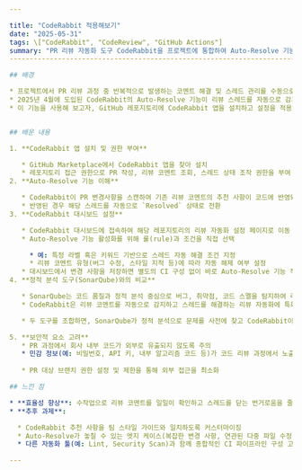 ```yaml
---

title: "CodeRabbit 적용해보기"
date: "2025-05-31"
tags: \["CodeRabbit", "CodeReview", "GitHub Actions"]
summary: "PR 리뷰 자동화 도구 CodeRabbit을 프로젝트에 통합하여 Auto-Resolve 기능을 적용한 과정을 정리합니다."
------------------------------------------------------------------------------

## 배경

* 프로젝트에서 PR 리뷰 과정 중 반복적으로 발생하는 코멘트 해결 및 스레드 관리를 수동으로 처리하는 데 시간이 많이 소요됨
* 2025년 4월에 도입된 CodeRabbit의 Auto-Resolve 기능이 리뷰 스레드를 자동으로 감지하고 해결해주는 기능을 제공함
* 이 기능을 사용해 보고자, GitHub 레포지토리에 CodeRabbit 앱을 설치하고 설정을 적용해보는 과정을 문서화함


## 배운 내용

1. **CodeRabbit 앱 설치 및 권한 부여**

   * GitHub Marketplace에서 CodeRabbit 앱을 찾아 설치
   * 레포지토리 접근 권한으로 PR 작성, 리뷰 코멘트 조회, 스레드 상태 조작 권한을 부여
2. **Auto-Resolve 기능 이해**

   * CodeRabbit이 PR 변경사항을 스캔하여 기존 리뷰 코멘트의 추천 사항이 코드에 반영되었는지 감지
   * 반영된 경우 해당 스레드를 자동으로 `Resolved` 상태로 전환
3. **CodeRabbit 대시보드 설정**

   * CodeRabbit 대시보드에 접속하여 해당 레포지토리의 리뷰 자동화 설정 페이지로 이동
   * Auto-Resolve 기능 활성화를 위해 룰(rule)과 조건을 직접 선택

     * 예: 특정 라벨 혹은 키워드 기반으로 스레드 자동 해결 조건 지정
     * 리뷰 코멘트 유형(버그 수정, 스타일 지적 등)에 따라 자동 해제 여부 설정
   * 대시보드에서 변경 사항을 저장하면 별도의 CI 구성 없이 바로 Auto-Resolve 기능 적용 가능
4. **정적 분석 도구(SonarQube)와의 비교**

   * SonarQube는 코드 품질과 정적 분석 중심으로 버그, 취약점, 코드 스멜을 탐지하여 리포트를 제공함
   * CodeRabbit은 리뷰 코멘트를 자동으로 감지하고 스레드를 해결하는 리뷰 자동화에 특화되어 있음

   * 두 도구를 조합하면, SonarQube가 정적 분석으로 문제를 사전에 찾고 CodeRabbit이 리뷰 코멘트 기반 피드백을 자동 해결해 주어 전체 코드 품질 관리 효율을 극대화할 수 있음

5. **보안적 요소 고려**
   * PR 과정에서 회사 내부 코드가 외부로 유출되지 않도록 주의
   * 민감 정보(예: 비밀번호, API 키, 내부 알고리즘 코드 등)가 코드 리뷰 과정에서 노출되지 않도록 Diff 범위 검토
   
   * PR 대상 브랜치 권한 설정 및 제한을 통해 외부 접근을 최소화

## 느낀 점

* **효율성 향상**: 수작업으로 리뷰 코멘트를 일일이 확인하고 스레드를 닫는 번거로움을 줄일 수 있어, 리뷰 프로세스가 한결 간소화되었음
* **추후 과제**:

  * CodeRabbit 추천 사항을 팀 스타일 가이드와 일치하도록 커스터마이징
  * Auto-Resolve가 놓칠 수 있는 엣지 케이스(복잡한 변경 사항, 연관된 다중 파일 수정 등) 모니터링
  * 다른 자동화 툴(예: Lint, Security Scan)과 함께 종합적인 CI 파이프라인 구성 고민

---
```


